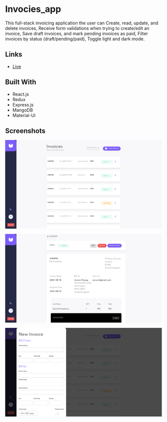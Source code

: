 <h1>Invocies_app</h1>

<p>This full-stack invoicing application the user can Create, read, update, and delete invoices,
Receive form validations when trying to create/edit an invoice, Save draft invoices, and mark pending invoices as paid, Filter invoices by status (draft/pending/paid), Toggle light and dark mode.
</p>

## Links


- [Live](https://invoiceweb.netlify.app "Live View")


## Built With

- React.js
- Redux
- Express.js
- MangoDB
- Material-Ui


## Screenshots

![](./screenshot1.png)

![](/screenshot2.png)

![](/screenshot3.png)




